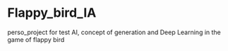 # Flappy_bird_IA
perso_project for test AI, concept of generation and Deep Learning in the game of flappy bird 
